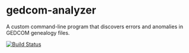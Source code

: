 # gedcom-analyzer
A custom command-line program that discovers errors and anomalies in GEDCOM genealogy files. 


[![Build Status](https://travis-ci.org/esbevinova/gedcom-analyzer.svg?branch=master)](https://travis-ci.org/esbevinova/gedcom-analyzer)
